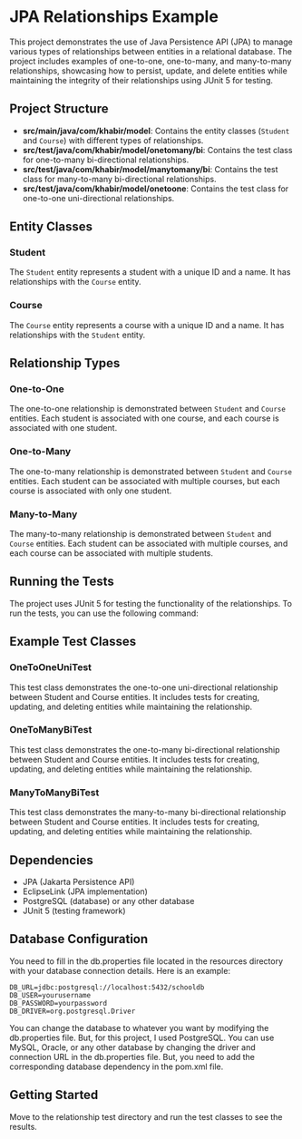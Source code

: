 # JPA Relationships Example

This project demonstrates the use of Java Persistence API (JPA) to manage various types of relationships between entities in a relational database. The project includes examples of one-to-one, one-to-many, and many-to-many relationships, showcasing how to persist, update, and delete entities while maintaining the integrity of their relationships using JUnit 5 for testing.

## Project Structure

- **src/main/java/com/khabir/model**: Contains the entity classes (`Student` and `Course`) with different types of relationships.
- **src/test/java/com/khabir/model/onetomany/bi**: Contains the test class for one-to-many bi-directional relationships.
- **src/test/java/com/khabir/model/manytomany/bi**: Contains the test class for many-to-many bi-directional relationships.
- **src/test/java/com/khabir/model/onetoone**: Contains the test class for one-to-one uni-directional relationships.

## Entity Classes

### Student

The `Student` entity represents a student with a unique ID and a name. It has relationships with the `Course` entity.

### Course

The `Course` entity represents a course with a unique ID and a name. It has relationships with the `Student` entity.

## Relationship Types

### One-to-One

The one-to-one relationship is demonstrated between `Student` and `Course` entities. Each student is associated with one course, and each course is associated with one student.

### One-to-Many

The one-to-many relationship is demonstrated between `Student` and `Course` entities. Each student can be associated with multiple courses, but each course is associated with only one student.

### Many-to-Many

The many-to-many relationship is demonstrated between `Student` and `Course` entities. Each student can be associated with multiple courses, and each course can be associated with multiple students.

## Running the Tests

The project uses JUnit 5 for testing the functionality of the relationships. To run the tests, you can use the following command:

## Example Test Classes

### OneToOneUniTest

This test class demonstrates the one-to-one uni-directional relationship between Student and Course entities. It includes tests for creating, updating, and deleting entities while maintaining the relationship.

### OneToManyBiTest

This test class demonstrates the one-to-many bi-directional relationship between Student and Course entities. It includes tests for creating, updating, and deleting entities while maintaining the relationship.

### ManyToManyBiTest

This test class demonstrates the many-to-many bi-directional relationship between Student and Course entities. It includes tests for creating, updating, and deleting entities while maintaining the relationship.

## Dependencies

- JPA (Jakarta Persistence API)
- EclipseLink (JPA implementation)
- PostgreSQL (database) or any other database
- JUnit 5 (testing framework)

## Database Configuration

You need to fill in the db.properties file located in the resources directory with your database connection details. Here is an example:
```properties
DB_URL=jdbc:postgresql://localhost:5432/schooldb
DB_USER=yourusername
DB_PASSWORD=yourpassword
DB_DRIVER=org.postgresql.Driver
```

You can change the database to whatever you want by modifying the db.properties file. But, for this project, I used PostgreSQL. You can use MySQL, Oracle, or any other database by changing the driver and connection URL in the db.properties file. But, you need to add the corresponding database dependency in the pom.xml file.

## Getting Started

Move to the relationship test directory and run the test classes to see the results.
